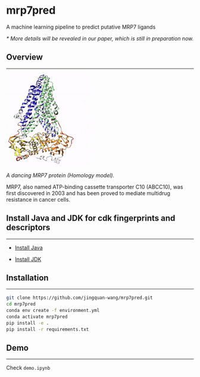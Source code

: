 # mrp7pred

A machine learning pipeline to predict putative MRP7 ligands

_* More details will be revealed in our paper, which is still in preparation now._

## Overview
--------
![](./mrp7_small.gif)

_A dancing MRP7 protein (Homology model)._

MRP7, also named ATP-binding cassette transporter C10 (ABCC10), was first
discovered in 2003 and has been proved to mediate multidrug resistance in
cancer cells.

## Install Java and JDK for cdk fingerprints and descriptors
--------
- [Install Java](https://www.java.com/en/download/help/mac_install.html)

- [Install JDK](https://docs.oracle.com/en/java/javase/15/install/installation-jdk-macos.html#GUID-2FE451B0-9572-4E38-A1A5-568B77B146DE)


## Installation
--------
```bash
git clone https://github.com/jingquan-wang/mrp7pred.git
cd mrp7pred
conda env create -f environment.yml
conda activate mrp7pred
pip install -e .
pip install -r requirements.txt
```

## Demo
--------
Check `demo.ipynb`
